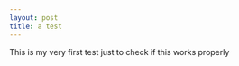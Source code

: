 ```yaml
---
layout: post
title: a test
---
```



This is my very first test just to check if this works properly